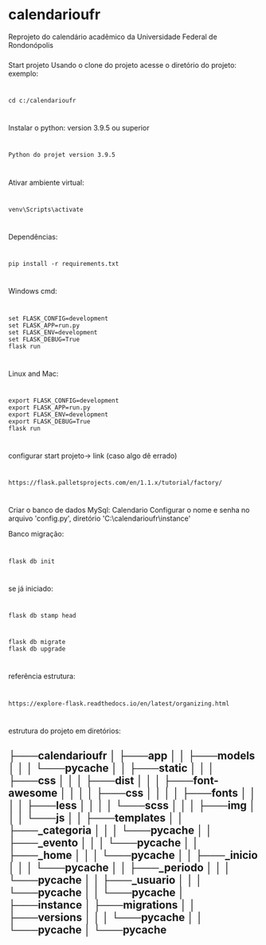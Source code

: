 # calendarioufr
Reprojeto do calendário acadêmico da Universidade Federal de Rondonópolis
###
Start projeto
Usando o clone do projeto acesse o diretório do projeto:
exemplo: 
#
	cd c:/calendarioufr
#
Instalar o python: version 3.9.5 ou superior
#
	Python do projet version 3.9.5
#
Ativar ambiente virtual:
#
	venv\Scripts\activate
#
Dependências: 
#
	pip install -r requirements.txt
#
Windows cmd:
# 
	set FLASK_CONFIG=development
	set FLASK_APP=run.py
	set FLASK_ENV=development
	set FLASK_DEBUG=True 
	flask run
#
Linux and Mac:
# 
	export FLASK_CONFIG=development
	export FLASK_APP=run.py
	export FLASK_ENV=development
	export FLASK_DEBUG=True
	flask run
#
configurar start projeto-> link (caso algo dê errado)
#
	https://flask.palletsprojects.com/en/1.1.x/tutorial/factory/
#

Criar o banco de dados MySql: Calendario
Configurar o nome e senha no arquivo 'config.py', diretório 'C:\calendarioufr\instance' 

Banco migração:
#
	flask db init
#
se já iniciado:
#
	flask db stamp head
#
	flask db migrate
	flask db upgrade
#
referência estrutura:
#
	https://explore-flask.readthedocs.io/en/latest/organizing.html
#
estrutura do projeto em diretórios:

├───calendarioufr
│   ├───app
│   │   ├───models
│   │   │   └───__pycache__
│   │   ├───static
│   │   │   ├───css
│   │   │   ├───dist
│   │   │   ├───font-awesome
│   │   │   │   ├───css
│   │   │   │   ├───fonts
│   │   │   │   ├───less
│   │   │   │   └───scss
│   │   │   ├───img
│   │   │   └───js
│   │   ├───templates
│   │   ├───_categoria
│   │   │   └───__pycache__
│   │   ├───_evento
│   │   │   └───__pycache__
│   │   ├───_home
│   │   │   └───__pycache__
│   │   ├───_inicio
│   │   │   └───__pycache__
│   │   ├───_periodo
│   │   │   └───__pycache__
│   │   ├───_usuario
│   │   │   └───__pycache__
│   │   └───__pycache__
│   ├───instance
│   ├───migrations
│   │   ├───versions
│   │   │   └───__pycache__
│   │   └───__pycache__
│   └───__pycache__
----------------